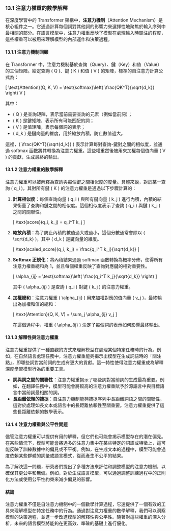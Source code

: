 ### **13.1 注意力權重的數學解釋**

在深度學習中的 Transformer 架構中，**注意力機制**（Attention Mechanism）是核心組件之一。它通過計算每個詞對其他詞的影響力來選擇性地聚焦於輸入序列中最相關的部分。在語言模型中，注意力權重反映了模型在處理輸入時關注的程度，這些權重可以被用來理解模型的內部運作和決策過程。

#### **13.1.1 注意力機制回顧**

在 Transformer 中，注意力機制基於查詢（Query）、鍵（Key）和值（Value）的三個矩陣。給定查詢 \( Q \)、鍵 \( K \) 和值 \( V \) 的矩陣，標準的自注意力計算公式為：

\[
\text{Attention}(Q, K, V) = \text{softmax}\left( \frac{QK^T}{\sqrt{d_k}} \right) V
\]

其中：
- \( Q \) 是查詢矩陣，表示當前需要查詢的元素（例如當前詞）；
- \( K \) 是鍵矩陣，表示所有可能匹配的詞；
- \( V \) 是值矩陣，表示每個詞的表示；
- \( d_k \) 是鍵向量的維度，用於縮放內積，防止數值過大。

這裡，\( \frac{QK^T}{\sqrt{d_k}} \) 表示計算每對查詢-鍵對之間的相似度，並通過 softmax 函數將其轉換為注意力權重。這些權重然後被用來加權每個值向量 \( V \) 的貢獻，生成最終的輸出。

#### **13.1.2 注意力權重的數學解釋**

注意力權重可以被解釋為查詢與每個鍵之間相似度的度量。具體來說，對於某一查詢 \( q_i \)，其對所有鍵 \( K \) 的注意力權重是通過以下步驟計算的：

1. **計算相似度**：每個查詢向量 \( q_i \) 與所有鍵向量 \( k_j \) 進行內積，內積的結果衡量了查詢和鍵之間的相似度。這個相似度表示了查詢 \( q_i \) 與鍵 \( k_j \) 之間的關聯性。
   
   \[
   \text{score}(q_i, k_j) = q_i^T k_j
   \]

2. **縮放內積**：為了防止內積的數值過大或過小，這個分數通常會除以 \( \sqrt{d_k} \)，其中 \( d_k \) 是鍵向量的維度。

   \[
   \text{scaled\_score}(q_i, k_j) = \frac{q_i^T k_j}{\sqrt{d_k}}
   \]

3. **Softmax 正規化**：將內積結果通過 softmax 函數轉換為概率分佈，使得所有注意力權重總和為 1，並且每個權重反映了查詢對應鍵的相對重要性。

   \[
   \alpha_{ij} = \text{softmax}\left( \frac{q_i^T k_j}{\sqrt{d_k}} \right)
   \]

   其中 \( \alpha_{ij} \) 是查詢 \( q_i \) 對鍵 \( k_j \) 的注意力權重。

4. **加權總和**：注意力權重 \( \alpha_{ij} \) 用來加權對應的值向量 \( v_j \)，最終輸出為加權和值的總和：

   \[
   \text{Attention}(Q, K, V) = \sum_j \alpha_{ij} v_j
   \]

   在這個過程中，權重 \( \alpha_{ij} \) 決定了每個詞的表示如何影響最終輸出。

#### **13.1.3 解釋性與注意力權重**

注意力權重提供了一種直觀的方式來理解模型在處理某個特定任務時的行為。例如，在自然語言處理任務中，注意力權重能夠揭示出模型在生成詞語時的「關注點」，即哪些詞對當前詞的生成有更大的貢獻。這一特性使得注意力權重成為解釋深度學習模型行為的重要工具。

- **詞與詞之間的關聯性**：注意力權重揭示了哪些詞對當前詞的生成最為重要。例如，在翻譯任務中，模型可能會將較高的注意力權重賦予於源語言中與目標語言中當前詞最相關的詞。
- **長距離依賴的捕捉**：自注意力機制能夠捕捉序列中長距離詞語之間的關聯性，這對於處理如長文本或語言中的長距離依賴性至關重要。注意力權重提供了這些長距離依賴的數學表示。

#### **13.1.4 注意力權重與公平性問題**

儘管注意力權重可以提供有用的解釋，但它們也可能會揭示模型存在的潛在偏見。在某些情況下，模型可能會將過多的注意力集中在某些特定的詞語或特徵上，這可能反映了訓練數據中的偏見或不平衡。例如，在生成文本的過程中，模型可能會過度依賴某些群體的詞彙或語言模式，從而產生不公平的結果。

為了解決這一問題，研究者們提出了多種方法來評估和調整模型的注意力機制，以確保其更公平和無偏。例如，對於生成語言模型，可以通過調整訓練過程中的正則化方法或使用公平性約束來減少偏見的影響。

#### **結論**

注意力權重不僅是自注意力機制中的一個數學計算過程，它還提供了一個有效的工具來理解模型在特定任務中的行為。通過對注意力權重的數學解釋，我們可以洞察模型的決策過程，並進一步改進模型的解釋性與公平性。隨著對這些權重的深入分析，未來的語言模型將能夠在更高效、準確的基礎上進行優化。
